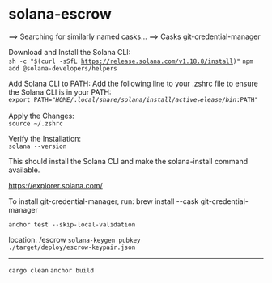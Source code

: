 # solana-escrow
==> Searching for similarly named casks...
==> Casks
git-credential-manager

Download and Install the Solana CLI:  
<code>sh -c "$(curl -sSfL https://release.solana.com/v1.18.8/install)"</code>
<code>npm add @solana-developers/helpers</code>

Add Solana CLI to PATH: Add the following line to your .zshrc file to ensure the Solana CLI is in your PATH:  
<code>export PATH="$HOME/.local/share/solana/install/active_release/bin:$PATH"</code>

Apply the Changes:  
<code>source ~/.zshrc</code>

Verify the Installation:  
<code>solana --version</code>


This should install the Solana CLI and make the solana-install command available.

https://explorer.solana.com/

To install git-credential-manager, run:
brew install --cask git-credential-manager

<code>anchor test --skip-local-validation</code>

location: /escrow
<code>solana-keygen pubkey ./target/deploy/escrow-keypair.json</code>


----
<code>cargo clean</code>
<code>anchor build</code>
